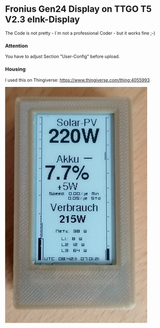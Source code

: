 # Fronius Gen24 Display on TTGO T5 V2.3 eInk-Display

The Code is not pretty - I`m not a professional Coder - but it works fine ;-)

### Attention
You have to adjust Section "User-Config" before upload.

### Housing
I used this on Thingiverse: 
https://www.thingiverse.com/thing:4055993

![Fronius Gen24 TTGO T5 eInk-Display](eInk-Display.jpg)